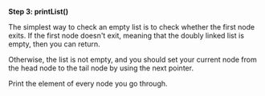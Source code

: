 <!--title={Traverse a Doubly Linked List}--> 

<!--badges={Algorithms:6,Python:4}-->

<!--concepts={The Linked List}-->

**Step 3: printList()**

The simplest way to check an empty list is to check whether the first node exits. If the first node doesn't exit, meaning that the doubly linked list is empty, then you can return.

Otherwise, the list is not empty, and you should set your current node from the head node to the tail node by using the next pointer.

Print the element of every node you go through.

